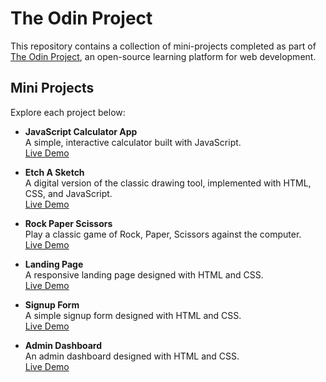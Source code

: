 # The Odin Project

This repository contains a collection of mini-projects completed as part of [The Odin Project](https://www.theodinproject.com/), an open-source learning platform for web development.

## Mini Projects

Explore each project below:

- **JavaScript Calculator App**  
  A simple, interactive calculator built with JavaScript.  
  [Live Demo](https://awesome04.github.io/js-calculator/)

- **Etch A Sketch**  
  A digital version of the classic drawing tool, implemented with HTML, CSS, and JavaScript.  
  [Live Demo](https://awesome04.github.io/Etch-A-Sketch/)

- **Rock Paper Scissors**  
  Play a classic game of Rock, Paper, Scissors against the computer.  
  [Live Demo](https://awesome04.github.io/rock-paper-scissors/)

- **Landing Page**  
  A responsive landing page designed with HTML and CSS.  
  [Live Demo](https://the-odin-project-iota.vercel.app/)

- **Signup Form**  
  A simple signup form designed with HTML and CSS.  
  [Live Demo](https://top-signup.netlify.app/)

- **Admin Dashboard**  
  An admin dashboard designed with HTML and CSS.  
  [Live Demo](https://admin-dashboard-mu-sand-49.vercel.app/)

